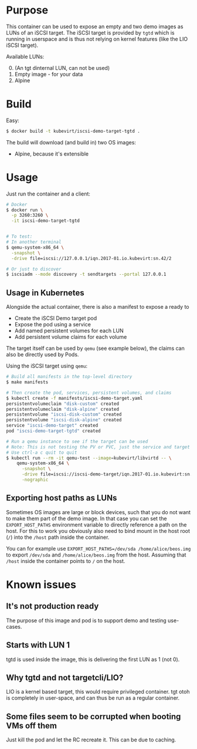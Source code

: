 # Purpose

This container can be used to expose an empty and two demo images
as LUNs of an iSCSI target.
The iSCSI target is provided by `tgtd` which is running in userspace
and is thus not relying on kernel features (like the LIO iSCSI target).

Available LUNs:

0. (An tgt dinternal LUN, can not be used)
1. Empty image - for your data
2. Alpine


# Build

Easy:

```bash
$ docker build -t kubevirt/iscsi-demo-target-tgtd .
```

The build will download (and build in) two OS images:

- Alpine, because it's extensible


# Usage

Just run the container and a client:

```bash
# Docker
$ docker run \
  -p 3260:3260 \
  -it iscsi-demo-target-tgtd


# To test:
# In another terminal
$ qemu-system-x86_64 \
  -snapshot \
  -drive file=iscsi://127.0.0.1/iqn.2017-01.io.kubevirt:sn.42/2

# Or just to discover
$ iscsiadm --mode discovery -t sendtargets --portal 127.0.0.1
```

## Usage in Kubernetes

Alongside the actual container, there is also a manifest to expose a ready to
- Create the iSCSI Demo target pod
- Expose the pod using a service
- Add named persistent volumes for each LUN
- Add persistent volume claims for each volume

The target itself can be used by `qemu` (see example below), the claims
can also be directly used by Pods.

Using the iSCSI target using `qemu`:

```bash
# Build all manifests in the top-level directory
$ make manifests

# Then create the pod, services, persistent volumes, and claims
$ kubectl create -f manifests/iscsi-demo-target.yaml
persistentvolumeclaim "disk-custom" created
persistentvolumeclaim "disk-alpine" created
persistentvolume "iscsi-disk-custom" created
persistentvolume "iscsi-disk-alpine" created
service "iscsi-demo-target" created
pod "iscsi-demo-target-tgtd" created

# Run a qemu instance to see if the target can be used
# Note: This is not testing the PV or PVC, just the service and target
# Use ctrl-a c quit to quit
$ kubectl run --rm -it qemu-test --image=kubevirt/libvirtd -- \
    qemu-system-x86_64 \
      -snapshot \
      -drive file=iscsi://iscsi-demo-target/iqn.2017-01.io.kubevirt:sn.42/2 \
      -nographic
```


## Exporting host paths as LUNs

Sometimes OS images are large or block devices, such that you do not want
to make them part of the demo image. In that case you can set
the `EXPORT_HOST_PATHS` environment variable to directly reference a path
on the host.
For this to work you obviously also need to bind mount in the host root
(`/`) into the `/host` path inside the container.

You can for example use `EXPORT_HOST_PATHS=/dev/sda /home/alice/beos.img`
to export `/dev/sda` and `/home/alice/beos.img` from the host.
Assuming that `/host` inside the container points to `/` on the host.


# Known issues

## It's not production ready
The purpose of this image and pod is to support demo and testing use-cases.

## Starts with LUN 1
tgtd is used inside the image, this is delivering the first LUN as 1 (not 0).

## Why tgtd and not targetcli/LIO?
LIO is a kernel based target, this would require privileged container.
tgt otoh is completely in user-space, and can thus be run as a regular container.

## Some files seem to be corrupted when booting VMs off them
Just kill the pod and let the RC recreate it. This can be due to caching.
